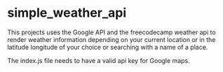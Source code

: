 # simple_weather_api

This projects uses the Google API and the freecodecamp weather api to render weather information depending on your current location or in the latitude longitude of your choice or searching with a name of a place.

The index.js file needs to have a valid api key for Google maps.
